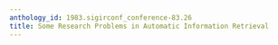 ```yaml
---
anthology_id: 1983.sigirconf_conference-83.26
title: Some Research Problems in Automatic Information Retrieval
---
```

